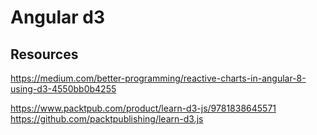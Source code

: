 # Angular d3


## Resources
https://medium.com/better-programming/reactive-charts-in-angular-8-using-d3-4550bb0b4255

https://www.packtpub.com/product/learn-d3-js/9781838645571
https://github.com/packtpublishing/learn-d3.js